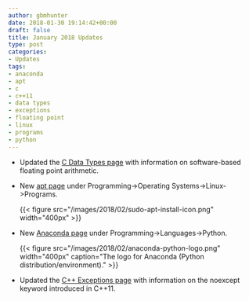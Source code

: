 ```yaml
---
author: gbmhunter
date: 2018-01-30 19:14:42+00:00
draft: false
title: January 2018 Updates
type: post
categories:
- Updates
tags:
- anaconda
- apt
- c
- c++11
- data types
- exceptions
- floating point
- linux
- programs
- python
---
```



* Updated the [C Data Types page](/programming/languages/c/data-types) with information on software-based floating point arithmetic.  

* New [apt page](/programming/operating-systems/linux/programs/apt) under Programming->Operating Systems->Linux->Programs.  

	{{< figure src="/images/2018/02/sudo-apt-install-icon.png" width="400px" >}}

* New [Anaconda page](/programming/languages/python/anaconda) under Programming->Languages->Python.

	{{< figure src="/images/2018/02/anaconda-python-logo.png" width="400px" caption="The logo for Anaconda (Python distribution/environment)."  >}}

* Updated the [C++ Exceptions page](/programming/languages/c-plus-plus/exceptions) with information on the noexcept keyword introduced in C++11.

